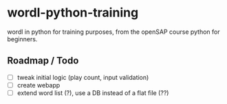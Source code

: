 # wordl-python-training
wordl in python for training purposes, from the openSAP course python for beginners.

## Roadmap / Todo

- [ ] tweak initial logic (play count, input validation)
- [ ] create webapp
- [ ] extend word list (?), use a DB instead of a flat file (??)
